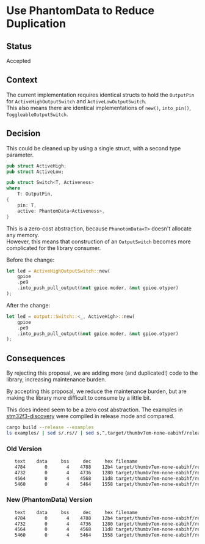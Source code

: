 # Use PhantomData to Reduce Duplication

## Status

Accepted

## Context

The current implementation requires identical structs to hold the `OutputPin` for `ActiveHighOutputSwitch` and `ActiveLowOutputSwitch`.  
This also means there are identical implementations of `new()`, `into_pin()`, `ToggleableOutputSwitch`.

## Decision

This could be cleaned up by using a single struct, with a second type parameter.

```rust
pub struct ActiveHigh;
pub struct ActiveLow;

pub struct Switch<T, Activeness>
where
    T: OutputPin,
{
    pin: T,
    active: PhantomData<Activeness>,
}
```

This is a zero-cost abstraction, because `PhanotomData<T>` doesn't allocate any memory.  
However, this means that construction of an `OutputSwitch` becomes more complicated for the library consumer.

Before the change:

```rust
let led = ActiveHighOutputSwitch::new(
    gpioe
    .pe9
    .into_push_pull_output(&mut gpioe.moder, &mut gpioe.otyper)
);
```

After the change:

```rust
let led = output::Switch::<_, ActiveHigh>::new(
    gpioe
    .pe9
    .into_push_pull_output(&mut gpioe.moder, &mut gpioe.otyper)
);
```

## Consequences

By rejecting this proposal, we are adding more (and duplicated!) code to the library, increasing maintenance burden.

By accepting this proposal, we reduce the maintenance burden, but are making the library more difficult to consume by a little bit.

This does indeed seem to be a zero cost abstraction.
The examples in [stm32f3-discovery](https://github.com/rubberduck203/stm32f3-discovery) were compiled in release mode and compared.

```sh
cargo build --release --examples
ls examples/ | sed s/.rs// | sed s,^,target/thumbv7em-none-eabihf/release/examples/, | xargs cargo size
```

### Old Version

```txt
   text	   data	    bss	    dec	    hex	filename
   4784	      0	      4	   4788	   12b4	target/thumbv7em-none-eabihf/release/examples/blinky
   4732	      0	      4	   4736	   1280	target/thumbv7em-none-eabihf/release/examples/button
   4564	      0	      4	   4568	   11d8	target/thumbv7em-none-eabihf/release/examples/button_int
   5460	      0	      4	   5464	   1558	target/thumbv7em-none-eabihf/release/examples/roulette
```

### New (PhantomData) Version

```txt
   text	   data	    bss	    dec	    hex	filename
   4784	      0	      4	   4788	   12b4	target/thumbv7em-none-eabihf/release/examples/blinky
   4732	      0	      4	   4736	   1280	target/thumbv7em-none-eabihf/release/examples/button
   4564	      0	      4	   4568	   11d8	target/thumbv7em-none-eabihf/release/examples/button_int
   5460	      0	      4	   5464	   1558	target/thumbv7em-none-eabihf/release/examples/roulette
```
